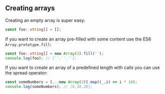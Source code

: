 ## Creating arrays

Creating an empty array is super easy: 

```ts
const foo: string[] = [];
```

If you want to create an array pre-filled with some content use the ES6 `Array.prototype.fill`: 

```ts
const foo: string[] = new Array(3).fill('');
console.log(foo); // ['','',''];
```

If you want to create an array of a predefined length with calls you can use the spread operator: 

```ts
const someNumbers = [...new Array(3)].map((_,i) => i * 10);
console.log(someNumbers); // [0,10,20];
```
